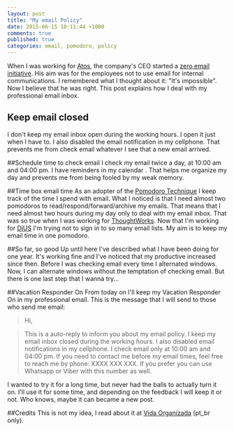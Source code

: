 ```yaml
---
layout: post
title: "My email Policy"
date: 2015-06-15 10:11:44 +1000
comments: true
published: true
categories: email, pomodoro, policy
---
```


When I was working for [Atos](http://www.atos.net), the company's CEO started a [zero email initiative](http://atos.net/en-us/home/we-are/zero-email.html). His aim was for the employees not to use email for internal communications. I remembered what I thought about it: "It's impossible".
Now I believe that he was right.
This post explains how I deal with my professional email inbox.

## Keep email closed
I don't keep my email inbox open during the working hours. I open it just when I have to. I also disabled the email notification in my cellphone. That prevents me from check email whatever I see that a new email arrived.

##Schedule time to check email
I check my email twice a day, at 10:00 am and 04:00 pm. I have reminders in my calendar . That helps me organize my day and prevents me from being fooled by my weak memory.

##Time box email time
As an adopter of the [Pomodoro Technique](http://pomodorotechnique.com/) I keep track of the time I spend with email. What I noticed is that I need almost two pomodoros  to read/respond/forward/archive my emails. That means that I need almost two hours during my day only to deal with my email inbox.  That was so true when I was working for [ThoughtWorks](http://www.thoughtworks.com/). Now that I'm working for [DiUS](http://dius.com.au/) I'm trying not to sign in to so many email lists. My aim is to keep my email time in one pomodoro.

##So far, so good
Up until here I've described what I have been doing for one year. It's working fine and I've noticed that my productive increased since then. Before I was checking email every time I alternated windows. Now, I can alternate windows without the temptation of checking email. But there is one last step that  I wanna try...

##Vacation Responder On
From today on I'll keep my Vacation Responder On in my professional email. This is the message that I will send to those who send me email:

>Hi,

>This is a auto-reply to inform you about my email policy. I keep my email inbox closed during the working hours.  I also disabled email notifications in my cellphone. I check email only at 10:00 am and 04:00 pm.  If you need to contact me before my email times, feel free to reach me by phone: XXXX XXX XXX. If you prefer you can use Whatsapp or Viber with this number as well.

I wanted to try it for a long time, but never had the balls to actually turn it on. I'll use it for some time, and depending on the feedback I will keep it or not. Who knows, maybe it can became a new post.

##Credits
This is not my idea, I read about it at [Vida Organizada](http://vidaorganizada.com/comece/dicas/2-dicas-incriveis-de-produtividade-que-mudaram-minha-vida/) (pt_br only).
